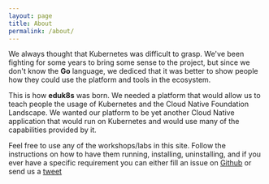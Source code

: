 ```yaml
---
layout: page
title: About
permalink: /about/
---
```


We always thought that Kubernetes was difficult to grasp. We've been fighting for some years to bring some sense to the project, but since we don't know the **Go** language, we dediced that it was better to show people how they could use the platform and tools in the ecosystem. 

This is how **eduk8s** was born. We needed a platform that would allow us to teach people the usage of Kubernetes and the Cloud Native Foundation Landscape. We wanted our platform to be yet another Cloud Native application that would run on Kubernetes and would use many of the capabilities provided by it. 

Feel free to use any of the workshops/labs in this site. Follow the instructions on how to have them running, installing, uninstalling, and if you ever have a specific requirement you can either fill an issue on [Github](https://github.com/eduk8s) or send us a [tweet](https://twitter.com/eduk8sio)